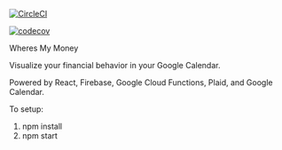 [![CircleCI](https://circleci.com/gh/buttercutters/wheres-my-money.svg?style=svg)](https://circleci.com/gh/buttercutters/wheres-my-money)

[![codecov](https://codecov.io/gh/buttercutters/wheres-my-money/branch/master/graph/badge.svg)](https://codecov.io/gh/buttercutters/wheres-my-money)

Wheres My Money

Visualize your financial behavior in your Google Calendar.

Powered by React, Firebase, Google Cloud Functions, Plaid, and Google Calendar.


To setup:

1) npm install
2) npm start
